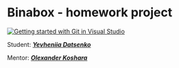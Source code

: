 # Binabox - homework project

[![Getting started with Git in Visual Studio](https://img.youtube.com/vi/GCZ9x3yqkyc/0.jpg)](https://www.youtube.com/watch?v=GCZ9x3yqkyc)

Student: [***Yevheniia Datsenko***](https://github.com/Datcenko)

Mentor: [***Olexander Koshara***](https://github.com/alex-koshara)